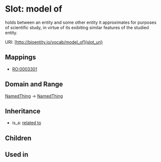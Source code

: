 # Slot: model of


holds between an entity and some other entity it approximates for purposes of scientific study, in virtue of its exibiting similar features of the studied entity.

URI: [http://bioentity.io/vocab/model_of](slot_uri)
## Mappings

 * [RO:0003301](http://purl.obolibrary.org/obo/RO_0003301)
## Domain and Range

[NamedThing](NamedThing.md) -> [NamedThing](NamedThing.md)
## Inheritance

 *  is_a: [related to](related_to.md)
## Children

## Used in


